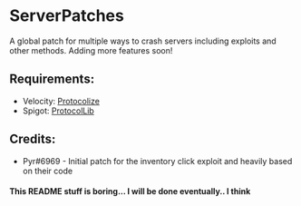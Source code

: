 # ServerPatches
A global patch for multiple ways to crash servers including exploits and other methods. Adding more features soon!

## Requirements: 
- Velocity: [Protocolize](https://github.com/Exceptionflug/protocolize/)
- Spigot: [ProtocolLib](https://github.com/dmulloy2/ProtocolLib/)
  
## Credits:
- Pyr#6969 - Initial patch for the inventory click exploit and heavily based on their code

#### This README stuff is boring... I will be done eventually.. I think
